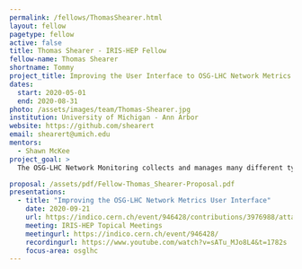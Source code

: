 ```yaml
---
permalink: /fellows/ThomasShearer.html
layout: fellow
pagetype: fellow
active: false
title: Thomas Shearer - IRIS-HEP Fellow
fellow-name: Thomas Shearer
shortname: Tommy
project_title: Improving the User Interface to OSG-LHC Network Metrics
dates:
  start: 2020-05-01
  end: 2020-08-31
photo: /assets/images/team/Thomas-Shearer.jpg
institution: University of Michigan - Ann Arbor
website: https://github.com/shearert
email: shearert@umich.edu
mentors:
  - Shawn McKee
project_goal: >
  The OSG-LHC Network Monitoring collects and manages many different types of metrics related to network performance. The purpose is to enable identification of network problems and their speedy resolution. This data is continuously acquired, giving current information on the health and performance of the network. The initial work on the user interface created a few general overview pages organized by the metric being measured, which is not necessarily relevant for users of the system.  My project is to augment this user interface to assemble information relevant to specific use-cases. I plan to survey existing and potential users to identify the most important use-cases they have and iteratively evolve dashboards to meet those needs. This will ensure that the use-case specific dashboards created are relevant and useful for the community.

proposal: /assets/pdf/Fellow-Thomas_Shearer-Proposal.pdf
presentations:
  - title: "Improving the OSG-LHC Network Metrics User Interface"
    date: 2020-09-21
    url: https://indico.cern.ch/event/946428/contributions/3976988/attachments/2106258/3542241/Tommy-Shearer-IRIS-HEP-Fellowship-Presentation.pdf
    meeting: IRIS-HEP Topical Meetings
    meetingurl: https://indico.cern.ch/event/946428/
    recordingurl: https://www.youtube.com/watch?v=sATu_MJo8L4&t=1782s
    focus-area: osglhc
---
```

